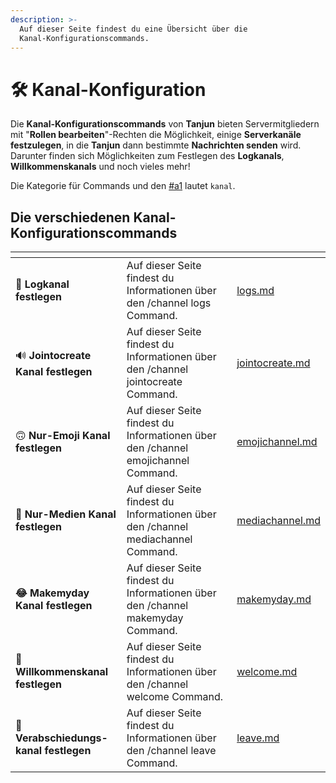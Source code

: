 ```yaml
---
description: >-
  Auf dieser Seite findest du eine Übersicht über die
  Kanal-Konfigurationscommands.
---
```


# 🛠 Kanal-Konfiguration

Die **Kanal-Konfigurationscommands** von **Tanjun** bieten Servermitgliedern mit "**Rollen bearbeiten**"-Rechten die Möglichkeit, einige **Serverkanäle festzulegen**, in die **Tanjun** dann bestimmte **Nachrichten senden** wird. Darunter finden sich Möglichkeiten zum Festlegen des **Logkanals**, **Willkommenskanals** und noch vieles mehr!

Die Kategorie für Commands und den [#a1](../index.md#a1 "mention") lautet `kanal`.

## Die verschiedenen Kanal-Konfigurationscommands <a href="#a1" id="a1"></a>

<table data-view="cards"><thead><tr><th></th><th></th><th data-hidden data-card-target data-type="content-ref"></th></tr></thead><tbody><tr><td> <strong>📜 Logkanal festlegen</strong></td><td>Auf dieser Seite findest du Informationen über den /channel logs Command.</td><td><a href="logs.md">logs.md</a></td></tr><tr><td>🔊 <strong>Jointocreate Kanal festlegen</strong></td><td>Auf dieser Seite findest du Informationen über den /channel jointocreate Command.</td><td><a href="jointocreate.md">jointocreate.md</a></td></tr><tr><td>🙃 <strong>Nur-Emoji Kanal festlegen</strong></td><td>Auf dieser Seite findest du Informationen über den /channel emojichannel Command.</td><td><a href="emojichannel.md">emojichannel.md</a></td></tr><tr><td><strong>📸 Nur-Medien Kanal festlegen</strong></td><td>Auf dieser Seite findest du Informationen über den /channel mediachannel Command.</td><td><a href="mediachannel.md">mediachannel.md</a></td></tr><tr><td><strong>😂 Makemyday Kanal festlegen</strong></td><td>Auf dieser Seite findest du Informationen über den /channel makemyday Command.</td><td><a href="makemyday.md">makemyday.md</a></td></tr><tr><td><strong>👋 Willkommenskanal festlegen</strong></td><td>Auf dieser Seite findest du Informationen über den /channel welcome Command.</td><td><a href="welcome.md">welcome.md</a></td></tr><tr><td><strong>🚪 Verabschiedungs-kanal festlegen</strong></td><td>Auf dieser Seite findest du Informationen über den /channel leave Command.</td><td><a href="leave.md">leave.md</a></td></tr></tbody></table>
